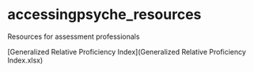 # accessingpsyche_resources
Resources for assessment professionals

[Generalized Relative Proficiency Index](Generalized Relative Proficiency Index.xlsx)

